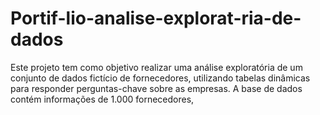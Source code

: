 # Portif-lio-analise-explorat-ria-de-dados
Este projeto tem como objetivo realizar uma análise exploratória de um conjunto de dados fictício de fornecedores, utilizando tabelas dinâmicas para responder perguntas-chave sobre as empresas. A base de dados contém informações de 1.000 fornecedores,
